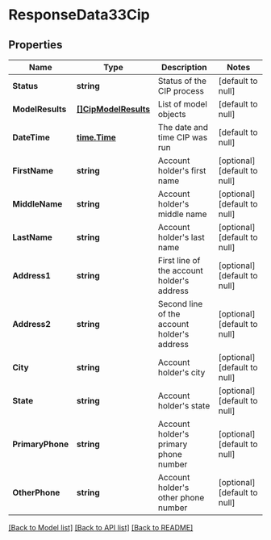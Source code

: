 # ResponseData33Cip

## Properties
Name | Type | Description | Notes
------------ | ------------- | ------------- | -------------
**Status** | **string** | Status of the CIP process | [default to null]
**ModelResults** | [**[]CipModelResults**](Cip_model_results.md) | List of model objects | [default to null]
**DateTime** | [**time.Time**](time.Time.md) | The date and time CIP was run | [default to null]
**FirstName** | **string** | Account holder&#x27;s first name | [optional] [default to null]
**MiddleName** | **string** | Account holder&#x27;s middle name | [optional] [default to null]
**LastName** | **string** | Account holder&#x27;s last name | [optional] [default to null]
**Address1** | **string** | First line of the account holder&#x27;s address | [optional] [default to null]
**Address2** | **string** | Second line of the account holder&#x27;s address | [optional] [default to null]
**City** | **string** | Account holder&#x27;s city | [optional] [default to null]
**State** | **string** | Account holder&#x27;s state | [optional] [default to null]
**PrimaryPhone** | **string** | Account holder&#x27;s primary phone number | [optional] [default to null]
**OtherPhone** | **string** | Account holder&#x27;s other phone number | [optional] [default to null]

[[Back to Model list]](../README.md#documentation-for-models) [[Back to API list]](../README.md#documentation-for-api-endpoints) [[Back to README]](../README.md)

